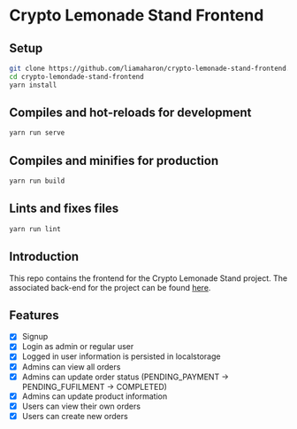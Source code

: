 # Crypto Lemonade Stand Frontend

## Setup

```bash
git clone https://github.com/liamaharon/crypto-lemonade-stand-frontend.git
cd crypto-lemondade-stand-frontend
yarn install
```

## Compiles and hot-reloads for development

```bash
yarn run serve
```

## Compiles and minifies for production

```bash
yarn run build
```

## Lints and fixes files

```bash
yarn run lint
```

## Introduction

This repo contains the frontend for the Crypto Lemonade Stand project. The associated back-end for the project can be found [here](https://github.com/liamaharon/crypto-lemonade-stand-frontend).

## Features

- [x] Signup
- [x] Login as admin or regular user
- [x] Logged in user information is persisted in localstorage
- [x] Admins can view all orders
- [x] Admins can update order status (PENDING_PAYMENT -> PENDING_FUFILMENT -> COMPLETED)
- [x] Admins can update product information
- [x] Users can view their own orders
- [x] Users can create new orders
